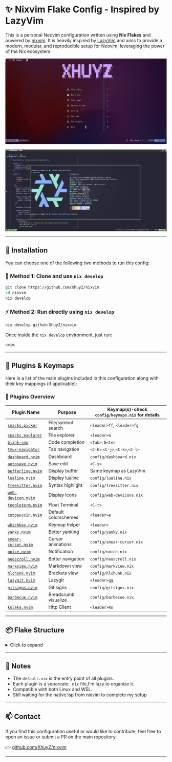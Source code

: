 # ✨ Nixvim Flake Config - Inspired by LazyVim

This is a personal Neovim configuration written using **Nix Flakes** and powered by [nixvim](https://github.com/nix-community/nixvim). It is heavily inspired by [LazyVim](https://lazyvim.github.io/) and aims to provide a modern, modular, and reproducible setup for Neovim, leveraging the power of the Nix ecosystem.

![Preview Screenshot](/assets/pic7.png)

![Preview Screenshot](/assets/pic2.png)

---

## 🚀 Installation

You can choose one of the following two methods to run this config:

### 🔁 Method 1: Clone and use `nix develop`

```bash
git clone https://github.com/XhuyZ/nixvim
cd nixvim
nix develop
```

### ⚡ Method 2: Run directly using `nix develop`

```bash
nix develop github:XhuyZ/nixvim
```

Once inside the `nix develop` environment, just run:

```bash
nvim
```

---

## 🔌 Plugins & Keymaps

Here is a list of the main plugins included in this configuration along with their key mappings (if applicable):

### 📁 **Plugins Overview**

| Plugin Name                                                             | Purpose              | Keymap(s)-check `config/keymaps.nix` for details |
| ----------------------------------------------------------------------- | -------------------- | ------------------------------------------------ |
| [`snacks.picker`](https://github.com/folke/snacks.nvim)                 | File/symbol search   | `<leader>ff`, `<leader>fg`                       |
| [`snacks.explorer`](https://github.com/folke/snacks.nvim)               | File explorer        | `<leader>e`                                      |
| [`blink-cmp`](https://github.com/Saghen/blink.cmp)                      | Code completion      | `<Tab>`, `Enter`                                 |
| [`tmux-navigator`](https://github.com/christoomey/vim-tmux-navigator)   | Tab navigation       | `<C-h>`,`<C-j>`,`<C-k>`,`<C-l>`                  |
| [`dashboard.nvim`](https://github.com/nvimdev/dashboard-nvim)           | Dashboard            | `config/dashboard.nix`                           |
| [`autosave.nvim`](https://github.com/pocco81/auto-save.nvim)            | Save edit            | `<C-s>`                                          |
| [`bufferline.nvim`](https://github.com/akinsho/bufferline.nvim)         | Display buffer       | Same keymap as LazyVim                           |
| [`lualine.nvim`](https://github.com/nvim-lualine/lualine.nvim)          | Display lualine      | `config/lualine.nix`                             |
| [`treesitter.nvim`](https://github.com/nvim-treesitter/nvim-treesitter) | Syntax highlight     | `config/treesitter.nix`                          |
| [`web-devicon.nvim`](https://github.com/nvim-tree/nvim-web-devicons)    | Display Icons        | `config/web-devicons.nix`                        |
| [`toggleterm.nvim`](https://github.com/akinsho/toggleterm.nvim)         | Float Terminal       | `<C-t>`                                          |
| [`catppuccin.nvim`](https://github.com/catppuccin/nvim)                 | Default colorschemes | `<leader>e`                                      |
| [`whichkey.nvim`](https://github.com/folke/which-key.nvim)              | Keymap helper        | `<leader>`                                       |
| [`yanky.nvim`](https://github.com/gbprod/yanky.nvim)                    | Better yanking       | `config/yanky.nix`                               |
| [`smear-cursor.nvim`](https://github.com/sphamba/smear-cursor.nvim)     | Cursor animations    | `config/smear-cursor.nix`                        |
| [`noice.nvim`](https://github.com/folke/snacks.nvim)                    | Notification         | `config/noice.nix`                               |
| [`neoscroll.nvim`](https://github.com/karb94/neoscroll.nvim)            | Better navigation    | `config/neoscroll.nix`                           |
| [`markview.nvim`](https://github.com/OXY2DEV/markview.nvim)             | Markdown view        | `config/markview.nix`                            |
| [`hlchunk.nvim`](https://github.com/shellRaining/hlchunk.nvim)          | Brackets view        | `config/hlchunk.nix`                             |
| [`lazygit.nvim`](https://github.com/kdheepak/lazygit.nvim)              | Lazygit              | `<leader>gg`                                     |
| [`gitsigns.nvim`](https://github.com/lewis6991/gitsigns.nvim)           | Git signs            | `config/gitsigns.nix`                            |
| [`barbecue.nvim`](https://github.com/utilyre/barbecue.nvim)             | Breadcrumb visualize | `config/barbecue.nix`                            |
| [`kulaka.nvim`](https://github.com/mistweaverco/kulala.nvim)            | Http Client          | `<leader>Rs`                                     |

---

## 📦 Flake Structure

<details>
<summary>Click to expand</summary>

```text
.
├── flake.nix
├── flake.lock
├── config/
│   ├── lsp/
│   ├── default.nix
│   ├── keymaps.nix
│   └── firstPlugin.nix
    ........
└── README.md
```

</details>

---

## 🧠 Notes

- The `default.nix` is the entry point of all plugins.
- Each plugin is a separeate `.nix` file,I'm lazy to organize it.
- Compatible with both Linux and WSL.
- Still waiting for the native lsp from nixvim to complete my setup

---

## 📫 Contact

If you find this configuration useful or would like to contribute, feel free to open an issue or submit a PR on the main repository:

👉 [github.com/XhuyZ/nixvim](https://github.com/XhuyZ/nixvim)

---

